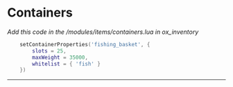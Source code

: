 # Containers
*Add this code in the /modules/items/containers.lua in ox_inventory*

```lua
	setContainerProperties('fishing_basket', {
		slots = 25,
		maxWeight = 35000,
		whitelist = { 'fish' }
	})
```

---